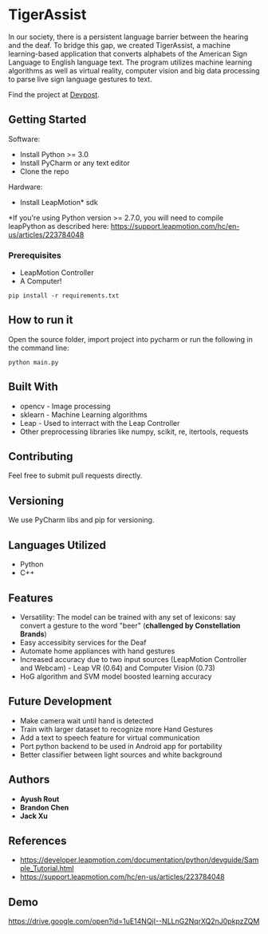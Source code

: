 # TigerAssist

In our society, there is a persistent language barrier between the hearing and the deaf. To bridge this gap, we created TigerAssist, a machine learning-based application that converts alphabets of the American Sign Language to English language text. The program utilizes machine learning algorithms as well as virtual reality, computer vision and big data processing to parse live sign language gestures to text. 

Find the project at [Devpost](https://devpost.com/software/tigerassist-sikwvm#updates).

## Getting Started

Software: 
* Install Python >= 3.0 
* Install PyCharm or any text editor 
* Clone the repo 

Hardware: 
* Install LeapMotion* sdk

*If you're using Python version >= 2.7.0, you will need to compile leapPython as described here: 
https://support.leapmotion.com/hc/en-us/articles/223784048

### Prerequisites
* LeapMotion Controller 
* A Computer!
```
pip install -r requirements.txt 
```
## How to run it
Open the source folder, import project into pycharm or run the following in the command line:
```
python main.py 
```

## Built With

* opencv - Image processing 
* sklearn - Machine Learning algorithms 
* Leap - Used to interract with the Leap Controller
* Other preprocessing libraries like numpy, scikit, re, itertools, requests

## Contributing

Feel free to submit pull requests directly.

## Versioning

We use PyCharm libs and pip for versioning. 

## Languages Utilized

* Python 
* C++

## Features
* Versatility: The model can be trained with any set of lexicons: say convert a gesture to the word "beer" (**challenged by Constellation   Brands**) 
* Easy accessibity services for the Deaf
* Automate home appliances with hand gestures
* Increased accuracy due to two input sources (LeapMotion Controller and Webcam) - Leap VR (0.64) and Computer Vision (0.73)
* HoG algorithm and SVM model boosted learning accuracy

## Future Development

* Make camera wait until hand is detected 
* Train with larger dataset to recognize more Hand Gestures 
* Add a text to speech feature for virtual communication
* Port python backend to be used in Android app for portability 
* Better classifier between light sources and white background 

## Authors

* **Ayush Rout** 
* **Brandon Chen**
* **Jack Xu**


## References
* https://developer.leapmotion.com/documentation/python/devguide/Sample_Tutorial.html 
* https://support.leapmotion.com/hc/en-us/articles/223784048

## Demo
https://drive.google.com/open?id=1uE14NQjI--NLLnG2NqrXQ2nJ0pkpzZQM
